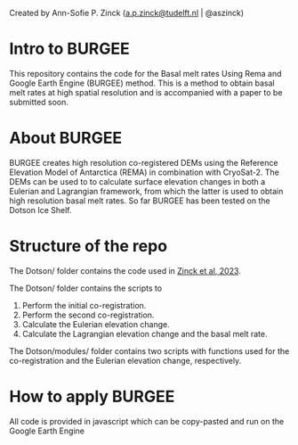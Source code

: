 Created by Ann-Sofie P. Zinck (a.p.zinck@tudelft.nl | @aszinck)

# Intro to BURGEE
This repository contains the code for the Basal melt rates Using Rema and Google Earth Engine (BURGEE) method. This is a method to obtain basal melt rates at high spatial resolution and is accompanied with a paper to be submitted soon.

# About BURGEE
BURGEE creates high resolution co-registered DEMs using the Reference Elevation Model of Antarctica (REMA) in combination with CryoSat-2. The DEMs can be used to to calculate surface elevation changes in both a Eulerian and Lagrangian framework, from which the latter is used to obtain high resolution basal melt rates. 
So far BURGEE has been tested on the Dotson Ice Shelf.

# Structure of the repo
The Dotson/ folder contains the code used in [Zinck et al, 2023](https://doi.org/10.5194/tc-17-3785-2023).

The Dotson/ folder contains the scripts to
1. Perform the initial co-registration.
2. Perform the second co-registration.
3. Calculate the Eulerian elevation change.
4. Calculate the Lagrangian elevation change and the basal melt rate.

The Dotson/modules/ folder contains two scripts with functions used for the co-registration and the Eulerian elevation change, respectively.

# How to apply BURGEE
All code is provided in javascript which can be copy-pasted and run on the Google Earth Engine
